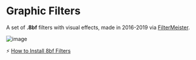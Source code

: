 # Graphic Filters
A set of **.8bf** filters with visual effects, made in 2016-2019 via [FilterMeister](https://www.filtermeister.com/).

![image](https://user-images.githubusercontent.com/38255514/169834550-5bd41e09-8924-4b06-a9c0-2baf956c6ef8.png)

⚡ [How to Install 8bf Filters](https://thepluginsite.com/knowhow/tutorials/plugin/MakingAvailable.htm)

